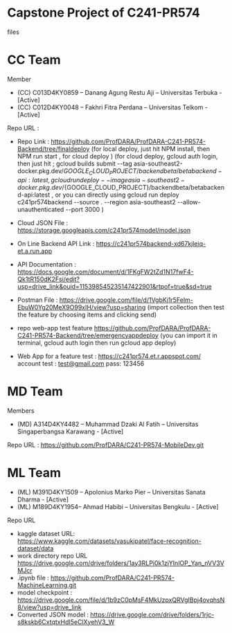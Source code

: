 # Capstone Project of C241-PR574

files

# CC Team
Member
- (CC)  C013D4KY0859 – Danang Agung Restu Aji – Universitas Terbuka - [Active]
- (CC)  C012D4KY0048 – Fakhri Fitra Perdana – Universitas Telkom - [Active]

Repo URL : 
- Repo Link     : https://github.com/ProfDARA/ProfDARA-C241-PR574-Backend/tree/finaldeploy
                    (for local deploy, just hit NPM install, then NPM run start , for cloud deploy )
                    (for cloud deploy, gcloud auth login, then just hit ; gcloud builds submit --tag asia-southeast2-docker.pkg.dev/${GOOGLE_CLOUD_PROJECT}/backendbeta/betabackend-api:latest , gcloud run deploy --image  asia-southeast2-                        docker.pkg.dev/${GOOGLE_CLOUD_PROJECT}/backendbeta/betabackend-api:latest , or you can directly using gcloud run deploy c241pr574backend --source . --region asia-southeast2 --allow-unauthenticated --port 3000 )
- Cloud JSON File : https://storage.googleapis.com/c241pr574model/model.json
  
- On Line Backend API Link  : https://c241pr574backend-xd67kjleiq-et.a.run.app
  
- API Documentation : https://docs.google.com/document/d/1FKgFW2tZd1N17fwF4-Qk1tR150dK2Fsi/edit?usp=drive_link&ouid=115398545235147422901&rtpof=true&sd=true
- Postman File : https://drive.google.com/file/d/1VgbKj1r5Felm-EbuW0Yg20MeX9O99xIH/view?usp=sharing (import collection then test the feature by choosing items and clicking send)
  
- repo web-app test feature https://github.com/ProfDARA/ProfDARA-C241-PR574-Backend/tree/emergencyappdeploy
  (you can import it in terminal, gcloud auth login then run gcloud app deploy)
- Web App for a feature test : https://c241pr574.et.r.appspot.com/
    account test : test@gmail.com pass: 123456





# MD Team
Members
- (MD) A314D4KY4482 – Muhammad Dzaki Al Fatih – Universitas Singaperbangsa Karawang - [Active]
  
Repo URL : https://github.com/ProfDARA/C241-PR574-MobileDev.git

# ML Team 
- (ML) M391D4KY1509 – Apolonius Marko Pier – Universitas Sanata Dharma - [Active]
- (ML) M189D4KY1954– Ahmad Habibi – Universitas Bengkulu - [Active]
  
Repo URL
- kaggle dataset URL: https://www.kaggle.com/datasets/vasukipatel/face-recognition-dataset/data
- work directory repo URL https://drive.google.com/drive/folders/1ay3RLPj0k1zjYInlOP_Yan_nVV3VMJcr
- .ipynb file : https://github.com/ProfDARA/C241-PR574-MachineLearning.git
- model checkpoint : https://drive.google.com/file/d/1b9zC0pMsF4MkUzpxQRVgIBpj4ovqhsN8/view?usp=drive_link
- Converted JSON model : https://drive.google.com/drive/folders/1rjc-s8kskb6CxtqtxHdI5eClXyehV3_W
